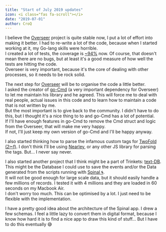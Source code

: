 ```yaml
---
title: "️️Start of July 2019 updates"
icon: <i class="fas fa-scroll"></i>
date: "2019-07-01"
author: CroQ
---
```


I believe the [Overseer](https://github.com/ShinyTrinkets/overseer) project is quite stable now, I put a lot of effort into making it better. I had to re-write a lot of the code, because when I started working at it, my Go-lang skills were horrible.<br/>
I created a lot of tests, the coverage is [~94%](https://codecov.io/gh/ShinyTrinkets/overseer) now. Of course, that doesn't mean there are no bugs, but at least it's a good measure of how well the tests are hitting the code.<br/>
Overseer is very important, because it's the core of dealing with other processes, so it needs to be rock solid.

The next step for [Overseer](https://github.com/ShinyTrinkets/overseer) will be to organise the code a little better.<br/>
I asked the creator of [go-Cmd](https://github.com/go-cmd) (a very important dependency for Overseer) to let me maintain his library and he agreed. This will force me to deal with real people, actual issues in this code and to learn how to maintain a code that is not written by me.<br/>
But the most important is to give back to the community. I didn't have to do this, but I thought it's a nice thing to to and go-Cmd has a lot of potential.<br/>
If I'll have enough features in go-Cmd to remove the Cmd struct and logic from the Overseer, that will make me very happy.<br/>
If not, I'll just keep my own version of go-Cmd and I'll be happy anyway.

I also started thinking how to parse the infamous custom tags for [TwoFold (2✂︎f)](https://github.com/ShinyTrinkets/twofold.js). I don't think I'll be using [Nearley](https://nearley.js.org/), or any other JS library for parsing the tags. But... I never say never.

I also started another project that I think might be a part of Trinkets: [text-DB](https://github.com/croqaz/text-db). This might be the Database I could use to save the events and/or the Data generated from the scripts running with [Spinal 🌀](https://github.com/ShinyTrinkets/spinal).<br/>
It will not be good enough for large scale data, but it should easily handle a few millions of records. I tested it with 4 millions and they are loaded in 60 seconds on my Macbook Air.<br/>
I don't worry too much. This can be optimised by a lot. I just need to be flexible with the implementation.

I have a pretty good idea about the architecture of the Spinal app. I drew a few schemas. I feel a little lazy to convert them in digital format, because I know how hard it is to find a nice app to draw this kind of stuff... But I have to do this eventually 😅
